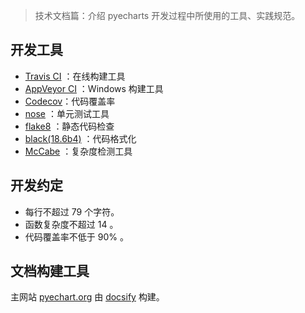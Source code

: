 > 技术文档篇：介绍 pyecharts 开发过程中所使用的工具、实践规范。

## 开发工具

- [Travis CI](https://travis-ci.org) ：在线构建工具
- [AppVeyor CI](https://www.appveyor.com/) ：Windows 构建工具
- [Codecov](https://codecov.io)：代码覆盖率
- [nose](http://nose.readthedocs.io/en/latest/index.html) ：单元测试工具
- [flake8](http://flake8.pycqa.org/en/latest/index.html) ：静态代码检查
- [black(18.6b4)](https://github.com/ambv/black) ：代码格式化
- [McCabe](https://pypi.org/project/mccabe/) ：复杂度检测工具

## 开发约定

- 每行不超过 79 个字符。
- 函数复杂度不超过 14 。
- 代码覆盖率不低于 90% 。

## 文档构建工具

主网站 [pyechart.org](http://pyecharts.org) 由 [docsify](https://docsify.js.org/) 构建。
